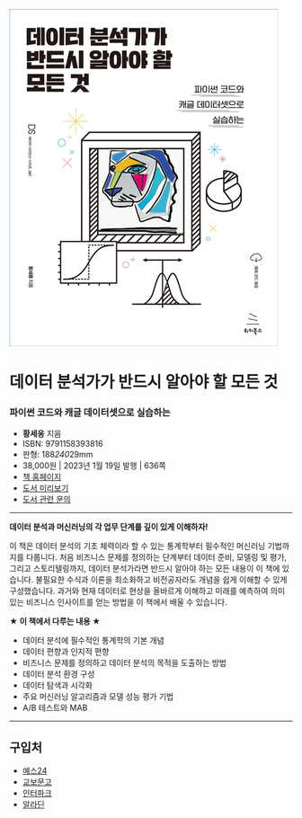 ![cover](cover.jpg)

# 데이터 분석가가 반드시 알아야 할 모든 것
### 파이썬 코드와 캐글 데이터셋으로 실습하는

- **황세웅** 지음
- ISBN: 9791158393816
- 판형: 188*240*29mm
- 38,000원 | 2023년 1월 19일 발행 | 636쪽
- [책 홈페이지](https://wikibook.co.kr/eda/)
- [도서 미리보기](http://www.yes24.com/Product/Viewer/Preview/116856857)
- [도서 관련 문의](https://wikibook.co.kr/support/contact/)

---

**데이터 분석과 머신러닝의 각 업무 단계를 깊이 있게 이해하자!**

이 책은 데이터 분석의 기초 체력이라 할 수 있는 통계학부터 필수적인 머신러닝 기법까지를 다룹니다. 처음 비즈니스 문제를 정의하는 단계부터 데이터 준비, 모델링 및 평가, 그리고 스토리텔링까지, 데이터 분석가라면 반드시 알아야 하는 모든 내용이 이 책에 있습니다. 불필요한 수식과 이론을 최소화하고 비전공자라도 개념을 쉽게 이해할 수 있게 구성했습니다. 과거와 현재 데이터로 현상을 올바르게 이해하고 미래를 예측하여 의미 있는 비즈니스 인사이트를 얻는 방법을 이 책에서 배울 수 있습니다.

**★ 이 책에서 다루는 내용 ★**

- 데이터 분석에 필수적인 통계학의 기본 개념
- 데이터 편향과 인지적 편향
- 비즈니스 문제를 정의하고 데이터 분석의 목적을 도출하는 방법
- 데이터 분석 환경 구성
- 데이터 탐색과 시각화
- 주요 머신러닝 알고리즘과 모델 성능 평가 기법
- A/B 테스트와 MAB

---
 
 ## 구입처
 
 - [예스24](http://www.yes24.com/Product/Goods/116856857)
 - [교보문고](https://product.kyobobook.co.kr/detail/S000200640617)
 - [인터파크]()
 - [알라딘](https://www.aladin.co.kr/shop/wproduct.aspx?ItemId=308621189)